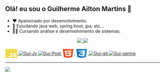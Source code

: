 ## Olá! eu sou o Guilherme Ailton Martins 👋

- ❤️ Apaixonado por desenvolvimento.
- 🌱 Estudando java web, spring boot, jpa, etc...
- 👨‍🎓 Cursando análise e desenvolvimento de sistemas.

<div align="center">
  <a href="https://github.com/Gui-Ailton">
  <img height="180em" src="https://github-readme-stats.vercel.app/api?username=Gui-Ailton&show_icons=true&theme=dracula&include_all_commits=true&count_private=true"/>
  <img height="180em" src="https://github-readme-stats.vercel.app/api/top-langs/?username=Gui-Ailton&layout=compact&langs_count=7&theme=dracula"/>
</div>
  
  <div style="display: inline_block"><br>
  <img align="center" alt="Gui-Js" height="30" width="40" src="https://raw.githubusercontent.com/devicons/devicon/master/icons/javascript/javascript-plain.svg">
  <img align="center" alt="Gui-Jv" height="30" width="40" src="https://cdn.jsdelivr.net/gh/devicons/devicon/icons/java/java-original-wordmark.svg">
  <img align="center" alt="Gui-Post" height="30" width="40" src="https://cdn.jsdelivr.net/gh/devicons/devicon/icons/postgresql/postgresql-original-wordmark.svg">
  <img align="center" alt="Gui-HTML" height="30" width="40" src="https://raw.githubusercontent.com/devicons/devicon/master/icons/html5/html5-original.svg">
  <img align="center" alt="Gui-CSS" height="30" width="40" src="https://raw.githubusercontent.com/devicons/devicon/master/icons/css3/css3-original.svg">
  <img align="center" alt="Gui-git" height="30" width="40" src="https://cdn.jsdelivr.net/gh/devicons/devicon/icons/github/github-original-wordmark.svg">
  <img align="center" alt="Gui-spring" height="30" width="40" src="https://cdn.jsdelivr.net/gh/devicons/devicon/icons/spring/spring-original-wordmark.svg">
</div>
  
 <hr>
  
  <div>
  <a href="https://www.linkedin.com/in/guilherme-ailton-5a938417b/" target="_blank"><img src="https://img.shields.io/badge/-LinkedIn-%230077B5?style=for-the-badge&logo=linkedin&logoColor=white" target="_blank"></a> 
  </div>  
